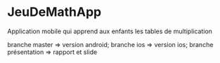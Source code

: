 # JeuDeMathApp
Application mobile qui apprend aux enfants les tables de multiplication

branche master       => version android;
branche ios          => version ios;
branche présentation => rapport et slide
